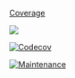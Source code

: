 [Coverage](https://app.codecov.io/gh/freaxnx01/Extensions)


![](https://img.shields.io/codecov/c/github/freaxnx01/extensions)


[![Codecov](https://img.shields.io/codecov/c/github/freaxnx01/extensions)]((https://app.codecov.io/gh/freaxnx01/Extensions))


[![Maintenance](https://img.shields.io/badge/Maintained%3F-yes-green.svg)](https://GitHub.com/Naereen/StrapDown.js/graphs/commit-activity)

